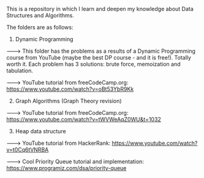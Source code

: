 This is a repository in which I learn and deepen my knowledge about Data Structures and Algorithms. 

The folders are as follows:

1. Dynamic Programming
   
---> This folder has the problems as a results of a Dynamic Programming course from YouTube (maybe the best DP course - and it is free!). Totally worth it.
Each problem has 3 solutions: brute force, memoization and tabulation. 

---> YouTube tutorial from freeCodeCamp.org: https://www.youtube.com/watch?v=oBt53YbR9Kk



2. Graph Algorithms (Graph Theory revision) 

---> YouTube tutorial from freeCodeCamp.org: https://www.youtube.com/watch?v=tWVWeAqZ0WU&t=1032



3. Heap data structure

---> YouTube tutorial from HackerRank: https://www.youtube.com/watch?v=t0Cq6tVNRBA

---> Cool Priority Queue tutorial and implementation: https://www.programiz.com/dsa/priority-queue
